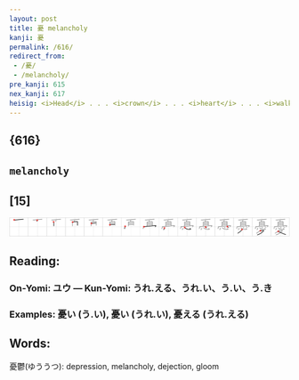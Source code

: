 ```yaml
---
layout: post
title: 憂 melancholy
kanji: 憂
permalink: /616/
redirect_from:
 - /憂/
 - /melancholy/
pre_kanji: 615
nex_kanji: 617
heisig: <i>Head</i> . . . <i>crown</i> . . . <i>heart</i> . . . <i>walking legs</i>. Two things merit mention here. First, the doubling-up of the last stroke of <i>head</i> with the top of the <i>crown</i> serves to make the whole more aesthetically beautiful. It happens so rarely that the exceptions are easily learned. Second, try to make a single image out of the four elements. (Religious statuary of <b>melancholy</b> figures should offer plenty of suggestions.)
---
```


## {616}

## `melancholy`

## [15]

<div class="stroke"><img src="../images/E68682.png" /></div>

## Reading:

### On-Yomi: ユウ &mdash; Kun-Yomi: うれ.える、うれ.い、う.い、う.き

### Examples: 憂い (う.い), 憂い (うれ.い), 憂える (うれ.える)

## Words:

憂鬱(ゆううつ): depression, melancholy, dejection, gloom
